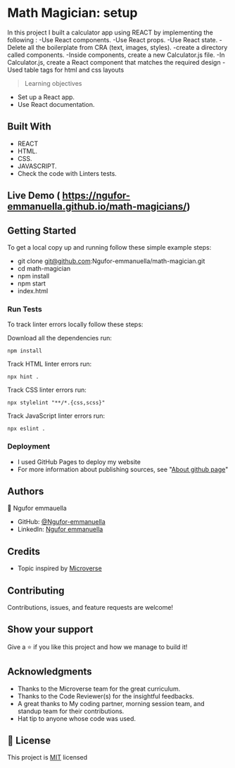 

# Math Magician: setup
In this project I built a calculator app using REACT by implementing the following :
-Use React components.
-Use React props.
-Use React state.
-Delete all the boilerplate from CRA (text, images, styles).
-create a directory called components.
-Inside components, create a new Calculator.js file.
-In Calculator.js, create a React component that matches the required design
-Used table tags for html and css layouts
> Learning objectives

- Set up a React app.
- Use React documentation.

## Built With

- REACT
- HTML.
- CSS.
- JAVASCRIPT.
- Check the code with Linters tests.

## Live Demo ( https://ngufor-emmanuella.github.io/math-magicians/)


## Getting Started

To get a local copy up and running follow these simple example steps:
- git clone git@github.com:Ngufor-emmanuella/math-magician.git
- cd math-magician
- npm install
- npm start
- index.html

### Run Tests
To track linter errors locally follow these steps:  

Download all the dependencies run:
```
npm install
```
Track HTML linter errors run:
```
npx hint .
```
Track CSS linter errors run:
```
npx stylelint "**/*.{css,scss}"
```
Track JavaScript linter errors run:
```
npx eslint .
```

### Deployment

- I used GitHub Pages to deploy my website
- For more information about publishing sources, see "[About github page](https://docs.github.com/en/pages/getting-started-with-github-pages/about-github-pages#publishing-sources-for-github-pages-sites)"


## Authors

👤 Ngufor emmauella

- GitHub: [@Ngufor-emmanuella](https://github.com/Ngufor-emmanuella)
- LinkedIn: [Ngufor emmanuella](https://www.linkedin.com/in/Ngufor-emmanuella//)

## Credits

- Topic inspired by [Microverse](https://www.microverse.org/)

## Contributing

Contributions, issues, and feature requests are welcome!

## Show your support

Give a ⭐️ if you like this project and how we manage to build it!

## Acknowledgments

- Thanks to the Microverse team for the great curriculum.
- Thanks to the Code Reviewer(s) for the insightful feedbacks.
- A great thanks to My coding partner, morning session team, and standup team for their contributions.
- Hat tip to anyone whose code was used.

## 📝 License

This project is [MIT](LICENSE) licensed